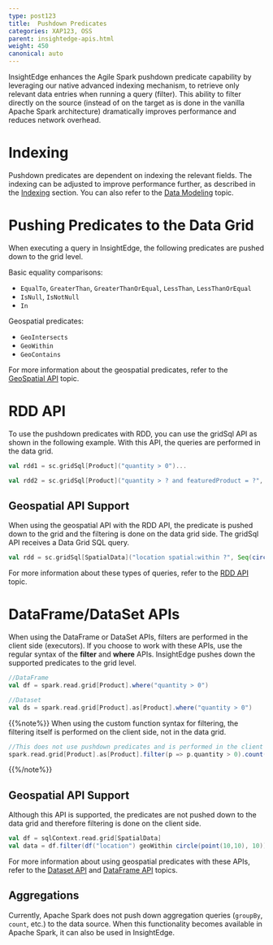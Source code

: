 ```yaml
---
type: post123
title:  Pushdown Predicates
categories: XAP123, OSS
parent: insightedge-apis.html
weight: 450
canonical: auto
---
```


InsightEdge enhances the Agile Spark pushdown predicate capability by leveraging our native advanced indexing mechanism, to retrieve only relevant data entries when running a query (filter). This ability to filter directly on the source (instead of on the target as is done in the vanilla Apache Spark architecture) dramatically improves performance and reduces network overhead.

# Indexing

Pushdown predicates are dependent on indexing the relevant fields. The indexing can be adjusted to improve performance further, as described in the [Indexing](./indexing-overview.html) section. You can also refer to the [Data Modeling](./insightedge-modeling.html) topic.

# Pushing Predicates to the Data Grid

When executing a query in InsightEdge, the following predicates are pushed down to the grid level.

Basic equality comparisons:

- `EqualTo`, `GreaterThan`, `GreaterThanOrEqual`, `LessThan`, `LessThanOrEqual`
- `IsNull`, `IsNotNull`
- `In`

Geospatial predicates: 

- `GeoIntersects`
- `GeoWithin`
- `GeoContains`

For more information about the geospatial predicates, refer to the [GeoSpatial API](./insightedge-geospatial.html) topic.


# RDD API

To use the pushdown predicates with RDD, you can use the gridSql API as shown in the following example. With this API, the queries are performed in the data grid.

```scala
val rdd1 = sc.gridSql[Product]("quantity > 0")...

val rdd2 = sc.gridSql[Product]("quantity > ? and featuredProduct = ?", Seq(10, true))
```


## Geospatial API Support

When using the geospatial API with the RDD API, the predicate is pushed down to the grid and the filtering is done on the data grid side. The gridSql API receives a Data Grid SQL query.


```scala
val rdd = sc.gridSql[SpatialData]("location spatial:within ?", Seq(circle(point(10,10), 10)))
```

For more information about these types of queries, refer to the [RDD API](./insightedge-rdd.html) topic.


# DataFrame/DataSet APIs

When using the DataFrame or DataSet APIs, filters are performed in the client side (executors). If you choose to work with these APIs, use the regular syntax of the **filter** and **where** APIs. InsightEdge pushes down the supported predicates to the grid level.

```scala
//DataFrame
val df = spark.read.grid[Product].where("quantity > 0")

//Dataset
val ds = spark.read.grid[Product].as[Product].where("quantity > 0")
```


{{%note%}}
When using the custom function syntax for filtering, the filtering itself is performed on the client side, not in the data grid.


```scala
//This does not use pushdown predicates and is performed in the client side.
spark.read.grid[Product].as[Product].filter(p => p.quantity > 0).count()
```
{{%/note%}}


## Geospatial API Support

Although this API is supported, the predicates are not pushed down to the data grid and therefore filtering is done on the client side.

```scala
val df = sqlContext.read.grid[SpatialData]
val data = df.filter(df("location") geoWithin circle(point(10,10), 10))
```

For more information about using geospatial predicates with these APIs, refer to the [Dataset API](./insightedge-datasets.html) and [DataFrame API](./insightedge-dataframes.html) topics.

## Aggregations

Currently, Apache Spark does not push down aggregation queries (`groupBy`, `count`, etc.) to the data source. When this functionality becomes available in Apache Spark, it can also be used in InsightEdge. 
